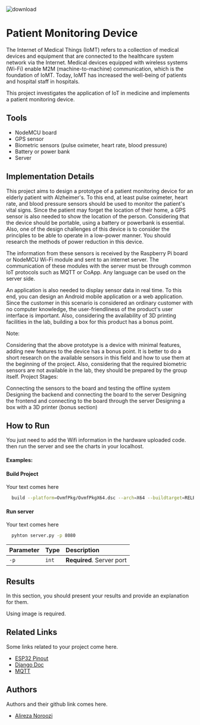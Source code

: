 ![download](https://github.com/Sharif-University-ESRLab/Fall2023-health-monitoring/assets/79312684/97b4b68f-0b38-42f5-a88e-9bb99df35cc2)

# Patient Monitoring Device

The Internet of Medical Things (IoMT) refers to a collection of medical devices and equipment that are connected to the healthcare system network via the Internet. Medical devices equipped with wireless systems (Wi-Fi) enable M2M (machine-to-machine) communication, which is the foundation of IoMT. Today, IoMT has increased the well-being of patients and hospital staff in hospitals.

This project investigates the application of IoT in medicine and implements a patient monitoring device.

## Tools
- NodeMCU board
- GPS sensor
- Biometric sensors (pulse oximeter, heart rate, blood pressure)
- Battery or power bank
- Server

## Implementation Details

This project aims to design a prototype of a patient monitoring device for an elderly patient with Alzheimer's. To this end, at least pulse oximeter, heart rate, and blood pressure sensors should be used to monitor the patient's vital signs. Since the patient may forget the location of their home, a GPS sensor is also needed to show the location of the person. Considering that the device should be portable, using a battery or powerbank is essential. Also, one of the design challenges of this device is to consider the principles to be able to operate in a low-power manner. You should research the methods of power reduction in this device.

The information from these sensors is received by the Raspberry Pi board or NodeMCU Wi-Fi module and sent to an internet server. The communication of these modules with the server must be through common IoT protocols such as MQTT or CoApp. Any language can be used on the server side.

An application is also needed to display sensor data in real time. To this end, you can design an Android mobile application or a web application. Since the customer in this scenario is considered an ordinary customer with no computer knowledge, the user-friendliness of the product's user interface is important. Also, considering the availability of 3D printing facilities in the lab, building a box for this product has a bonus point.

Note:

Considering that the above prototype is a device with minimal features, adding new features to the device has a bonus point.
It is better to do a short research on the available sensors in this field and how to use them at the beginning of the project.
Also, considering that the required biometric sensors are not available in the lab, they should be prepared by the group itself.
Project Stages:

Connecting the sensors to the board and testing the offline system
Designing the backend and connecting the board to the server
Designing the frontend and connecting to the board through the server
Designing a box with a 3D printer (bonus section)

## How to Run

You just need to add the Wifi information in the hardware uploaded code. then run the server and see the charts in your localhost.

#### Examples:
#### Build Project
Your text comes here
```bash
  build --platform=OvmfPkg/OvmfPkgX64.dsc --arch=X64 --buildtarget=RELEASE --tagname=GCC5
```

#### Run server
Your text comes here
```bash
  pyhton server.py -p 8080
```

| Parameter | Type     | Description                |
| :-------- | :------- | :------------------------- |
| `-p` | `int` | **Required**. Server port |



## Results
In this section, you should present your results and provide an explanation for them.

Using image is required.

## Related Links
Some links related to your project come here.
 - [ESP32 Pinout](https://randomnerdtutorials.com/esp32-pinout-reference-gpios/)
 - [Django Doc](https://docs.djangoproject.com/en/5.0/)
 - [MQTT](https://randomnerdtutorials.com/esp32-mqtt-publish-subscribe-arduino-ide/)


## Authors
Authors and their github link comes here.
- [Alireza Noroozi](https://github.com/Alirzeanoroozi)

